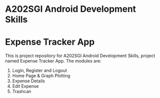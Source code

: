 # A202SGI Android Development Skills
# Expense Tracker App

This is project repository for A202SGI Android Development Skills, project named Expense Tracker App.
The modules are:

1. Login, Register and Logout
2. Home Page & Graph Plotting
3. Expense Details
4. Edit Expense
5. Trashcan

